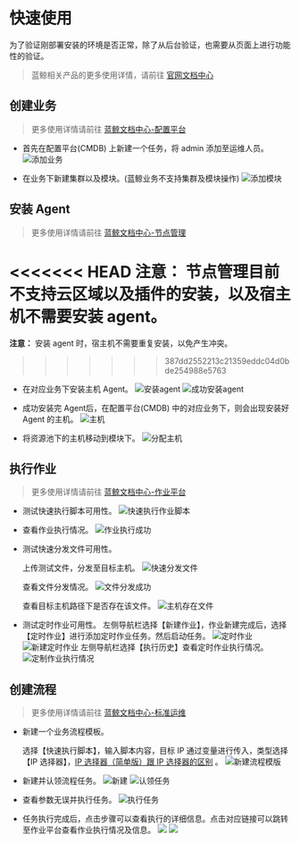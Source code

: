 # 快速使用

为了验证刚部署安装的环境是否正常，除了从后台验证，也需要从页面上进行功能性的验证。

> 蓝鲸相关产品的更多使用详情，请前往 [官网文档中心](https://bk.tencent.com/docs/)

## 创建业务

> 更多使用详情请前往 [蓝鲸文档中心-配置平台](https://bk.tencent.com/docs/document/5.1/9/222)

- 首先在配置平台(CMDB) 上新建一个任务，将 admin 添加至运维人员。
![添加业务](./../images/add_business.png)

- 在业务下新建集群以及模块。(蓝鲸业务不支持集群及模块操作)
![添加模块](./../images/add_modul.png)

## 安装 Agent

> 更多使用详情请前往 [蓝鲸文档中心-节点管理](https://bk.tencent.com/docs/document/5.1/21/682)

<<<<<<< HEAD
**注意：** 节点管理目前不支持云区域以及插件的安装，以及宿主机不需要安装 agent。
=======
**注意：** 安装 agent 时，宿主机不需要重复安装，以免产生冲突。
>>>>>>> 387dd2552213c21359eddc04d0bde254988e5763

- 在对应业务下安装主机 Agent。
![安装agent](./../images/agent.png)
![成功安装agent](./../images/success_agent.png)

- 成功安装完 Agent后，在配置平台(CMDB) 中的对应业务下，则会出现安装好 Agent 的主机。
![主机](./../images/hosts.png)

- 将资源池下的主机移动到模块下。
![分配主机](./../images/dis_host.png)


## 执行作业

> 更多使用详情请前往 [蓝鲸文档中心-作业平台](https://bk.tencent.com/docs/document/5.1/7/185)

- 测试快速执行脚本可用性。
![快速执行作业脚本](./../images/exec_job.png)

- 查看作业执行情况。
![作业执行成功](./../images/job_success.png)


- 测试快速分发文件可用性。

    上传测试文件，分发至目标主机。
![快速分发文件](./../images/exec_file.png)

    查看文件分发情况。
![文件分发成功](./../images/file_success.png)

    查看目标主机路径下是否存在该文件。
![主机存在文件](./../images/exist_file.png)

- 测试定时作业可用性。
    左侧导航栏选择【新建作业】，作业新建完成后，选择【定时作业】进行添加定时作业任务。然后启动任务。
![定时作业](./../images/add_script.png)
![新建定时作业](./../images/job_Timeing.png)
    左侧导航栏选择【执行历史】查看定时作业执行情况。
![定制作业执行情况](./../images/Timejobsuccess.png)


## 创建流程

> 更多使用详情请前往 [蓝鲸文档中心-标准运维](https://bk.tencent.com/docs/document/5.1/3/22)

- 新建一个业务流程模板。

    选择【快速执行脚本】，输入脚本内容，目标 IP 通过变量进行传入，类型选择【IP 选择器】，[IP 选择器（简单版）跟 IP 选择器的区别](https://github.com/Tencent/bk-sops/blob/V3.3.X/docs/features/variables_engine.md#ip%E9%80%89%E6%8B%A9%E5%99%A8%E7%AE%80%E5%8D%95%E7%89%88) 。
![新建流程模版](./../images/add_sops.png)

- 新建并认领流程任务。
![新建](./../images/add_sops_task.png)
![认领任务](./../images/select_sops_task.png)

- 查看参数无误并执行任务。
![执行任务](./../images/view_para.png)

- 任务执行完成后，点击步骤可以查看执行的详细信息。点击对应链接可以跳转至作业平台查看作业执行情况及信息。
![](./../images/sops_task_situation.png)
![](./../images/sops_task_situation2.png)

